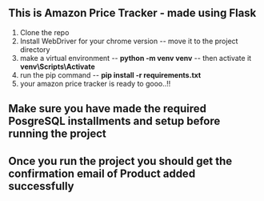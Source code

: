 ## This is Amazon Price Tracker - made using Flask
 1. Clone the repo
 2. Install WebDriver for your chrome version -- move it to the project directory
 3. make a virtual environment --  **python -m venv venv** -- then activate it **venv\Scripts\Activate**
 4. run the pip command -- **pip install -r requirements.txt**
 5. your amazon price tracker is ready to gooo..!!

## Make sure you have made the required PosgreSQL installments and setup before running the project
## Once you run the project you should get the confirmation email of **Product added successfully**
